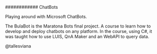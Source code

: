 ############   ChatBots

Playing around with Microsoft ChatBots.

The BulaBot is the Maratona Bots final project. A course to learn how to develop and deploy chatbots on any platform. In the course, using C#, it was taught how to use LUIS, QnA Maker and an WebAPI to query data.

@tallesviana
